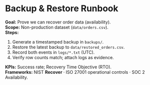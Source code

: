 # Backup & Restore Runbook

**Goal:** Prove we can recover order data (availability).  
**Scope:** Non-production dataset (`data/orders.csv`).  
**Steps:**
1. Generate a timestamped backup in `backups/`.
2. Restore the latest backup to `data/restored_orders.csv`.
3. Record both events in `logs/*.txt` (UTC).
4. Verify row counts match; attach logs as evidence.

**KPIs:** Success rate; Recovery Time Objective (RTO).  
**Frameworks:** NIST **Recover** · ISO 27001 operational controls · SOC 2 Availability.
